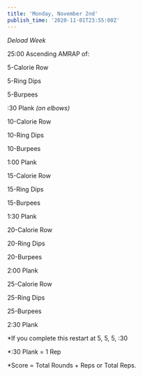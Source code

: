 ```yaml
---
title: 'Monday, November 2nd'
publish_time: '2020-11-01T23:55:00Z'
---
```


*Deload Week*

25:00 Ascending AMRAP of:

5-Calorie Row

5-Ring Dips

5-Burpees

:30 Plank *(on elbows)*

10-Calorie Row

10-Ring Dips

10-Burpees

1:00 Plank

15-Calorie Row

15-Ring Dips

15-Burpees

1:30 Plank

20-Calorie Row

20-Ring Dips

20-Burpees

2:00 Plank

25-Calorie Row

25-Ring Dips

25-Burpees

2:30 Plank

\*If you complete this restart at 5, 5, 5, :30

\*:30 Plank = 1 Rep

\*Score = Total Rounds + Reps or Total Reps.
